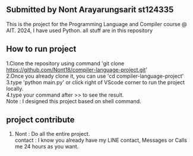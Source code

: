 ## Submitted by Nont Arayarungsarit st124335
This is the project for the Programming Language and Compiler course @ AIT. 2024, I have used Python.
all stuff are in this repository


## How to run project
1.Clone the repository using command 'git clone https://github.com/Nont18/compiler-language-project.git'      
2.Once you already clone it, you can use 'cd compiler-language-project'         
3.type 'python main.py' or click right of VScode corner to run the project locally.        
4.type your command after >> to see the result.       
Note : I designed this project based on shell command.       


## project contribute
1. Nont : Do all the entire project.     
contact : I know you already have my LINE contact, Messages or Calls me 24 hours as you want.    



